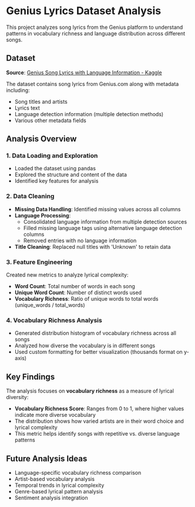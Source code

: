 # Genius Lyrics Dataset Analysis

This project analyzes song lyrics from the Genius platform to understand patterns in vocabulary richness and language distribution across different songs.

## Dataset

**Source**: [Genius Song Lyrics with Language Information - Kaggle](https://www.kaggle.com/datasets/carlosgdcj/genius-song-lyrics-with-language-information/data)

The dataset contains song lyrics from Genius.com along with metadata including:
- Song titles and artists
- Lyrics text
- Language detection information (multiple detection methods)
- Various other metadata fields

## Analysis Overview

### 1. Data Loading and Exploration
- Loaded the dataset using pandas
- Explored the structure and content of the data
- Identified key features for analysis

### 2. Data Cleaning
- **Missing Data Handling**: Identified missing values across all columns
- **Language Processing**: 
  - Consolidated language information from multiple detection sources
  - Filled missing language tags using alternative language detection columns
  - Removed entries with no language information
- **Title Cleaning**: Replaced null titles with 'Unknown' to retain data

### 3. Feature Engineering
Created new metrics to analyze lyrical complexity:
- **Word Count**: Total number of words in each song
- **Unique Word Count**: Number of distinct words used
- **Vocabulary Richness**: Ratio of unique words to total words (unique_words / total_words)

### 4. Vocabulary Richness Analysis
- Generated distribution histogram of vocabulary richness across all songs
- Analyzed how diverse the vocabulary is in different songs
- Used custom formatting for better visualization (thousands format on y-axis)

## Key Findings

The analysis focuses on **vocabulary richness** as a measure of lyrical diversity:
- **Vocabulary Richness Score**: Ranges from 0 to 1, where higher values indicate more diverse vocabulary
- The distribution shows how varied artists are in their word choice and lyrical complexity
- This metric helps identify songs with repetitive vs. diverse language patterns

## Future Analysis Ideas

- Language-specific vocabulary richness comparison
- Artist-based vocabulary analysis
- Temporal trends in lyrical complexity
- Genre-based lyrical pattern analysis
- Sentiment analysis integration